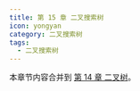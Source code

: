 ```yaml
---
title: 第 15 章 二叉搜索树
icon: yongyan
category: 二叉搜索树
tags:
  - 二叉搜索树
---
```


本章节内容合并到 [第 14 章 二叉树](./tree/practice/)。
